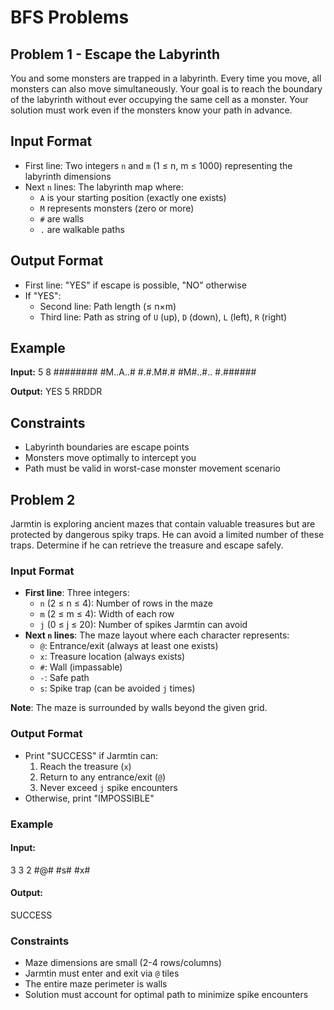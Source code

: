 # BFS Problems
## Problem 1 - Escape the Labyrinth

You and some monsters are trapped in a labyrinth. Every time you move, all monsters can also move simultaneously. Your goal is to reach the boundary of the labyrinth without ever occupying the same cell as a monster. Your solution must work even if the monsters know your path in advance.

## Input Format

- First line: Two integers `n` and `m` (1 ≤ n, m ≤ 1000) representing the labyrinth dimensions
- Next `n` lines: The labyrinth map where:
  - `A` is your starting position (exactly one exists)
  - `M` represents monsters (zero or more)
  - `#` are walls
  - `.` are walkable paths

## Output Format

- First line: "YES" if escape is possible, "NO" otherwise
- If "YES":
  - Second line: Path length (≤ n×m)
  - Third line: Path as string of `U` (up), `D` (down), `L` (left), `R` (right)

## Example
**Input:**
5 8
########
#M..A..#
#.#.M#.#
#M#..#..
#.######

**Output:**
YES
5
RRDDR

## Constraints
- Labyrinth boundaries are escape points
- Monsters move optimally to intercept you
- Path must be valid in worst-case monster movement scenario

## Problem 2 
Jarmtin is exploring ancient mazes that contain valuable treasures but are protected by dangerous spiky traps. He can avoid a limited number of these traps. Determine if he can retrieve the treasure and escape safely.

### Input Format

- **First line**: Three integers:
  - `n` (2 ≤ n ≤ 4): Number of rows in the maze
  - `m` (2 ≤ m ≤ 4): Width of each row
  - `j` (0 ≤ j ≤ 20): Number of spikes Jarmtin can avoid
- **Next `n` lines**: The maze layout where each character represents:
  - `@`: Entrance/exit (always at least one exists)
  - `x`: Treasure location (always exists)
  - `#`: Wall (impassable)
  - `-`: Safe path
  - `s`: Spike trap (can be avoided `j` times)

**Note**: The maze is surrounded by walls beyond the given grid.

### Output Format

- Print "SUCCESS" if Jarmtin can:
  1. Reach the treasure (`x`)
  2. Return to any entrance/exit (`@`)
  3. Never exceed `j` spike encounters
- Otherwise, print "IMPOSSIBLE"

### Example

#### Input:
3 3 2
#@#
#s#
#x#

#### Output:
SUCCESS

### Constraints

- Maze dimensions are small (2-4 rows/columns)
- Jarmtin must enter and exit via `@` tiles
- The entire maze perimeter is walls
- Solution must account for optimal path to minimize spike encounters

